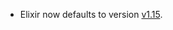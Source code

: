 - Elixir now defaults to version
  [v1.15](https://elixir-lang.org/blog/2023/06/19/elixir-v1-15-0-released/).

